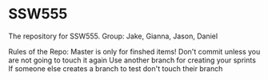 # SSW555
The repository for SSW555. Group: Jake, Gianna, Jason, Daniel

Rules of the Repo:
Master is only for finshed items! Don't commit unless you are not going to touch it again
Use another branch for creating your sprints
If someone else creates a branch to test don't touch their branch
